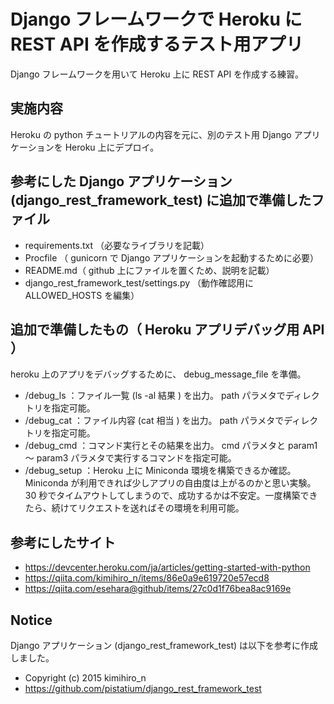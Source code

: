 # Django フレームワークで Heroku に REST API を作成するテスト用アプリ

Django フレームワークを用いて Heroku 上に REST API を作成する練習。


## 実施内容

Heroku の python チュートリアルの内容を元に、別のテスト用 Django アプリケーションを Heroku 上にデプロイ。


## 参考にした Django アプリケーション (django_rest_framework_test) に追加で準備したファイル

- requirements.txt （必要なライブラリを記載）
- Procfile （ gunicorn で Django アプリケーションを起動するために必要）
- README.md（ github 上にファイルを置くため、説明を記載）
- django_rest_framework_test/settings.py （動作確認用に ALLOWED_HOSTS を編集）


## 追加で準備したもの（ Heroku アプリデバッグ用 API ）

heroku 上のアプリをデバッグするために、 debug_message_file を準備。
- /debug_ls ：ファイル一覧 (ls -al 結果 ) を出力。 path パラメタでディレクトリを指定可能。
- /debug_cat ：ファイル内容 (cat 相当 ) を出力。 path パラメタでディレクトリを指定可能。
- /debug_cmd ：コマンド実行とその結果を出力。 cmd パラメタと param1 ～ param3 パラメタで実行するコマンドを指定可能。
- /debug_setup ：Heroku 上に Miniconda 環境を構築できるか確認。 Miniconda が利用できれば少しアプリの自由度は上がるのかと思い実験。 30 秒でタイムアウトしてしまうので、成功するかは不安定。一度構築できたら、続けてリクエストを送ればその環境を利用可能。


## 参考にしたサイト
- https://devcenter.heroku.com/ja/articles/getting-started-with-python
- https://qiita.com/kimihiro_n/items/86e0a9e619720e57ecd8
- https://qiita.com/esehara@github/items/27c0d1f76bea8ac9169e


## Notice

Django アプリケーション (django_rest_framework_test) は以下を参考に作成しました。
- Copyright (c) 2015 kimihiro_n
- https://github.com/pistatium/django_rest_framework_test
